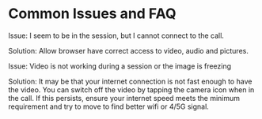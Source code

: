 # Common Issues and FAQ

Issue: I seem to be in the session, but I cannot connect to the call.

Solution: Allow browser have correct access to video, audio and pictures.



Issue: Video is not working during a session or the image is freezing&#x20;

Solution: It may be that your internet connection is not fast enough to have the video. You can switch off the video by tapping the camera icon when in the call. If this persists, ensure your internet speed meets the minimum requirement and try to move to find better wifi or 4/5G signal.
